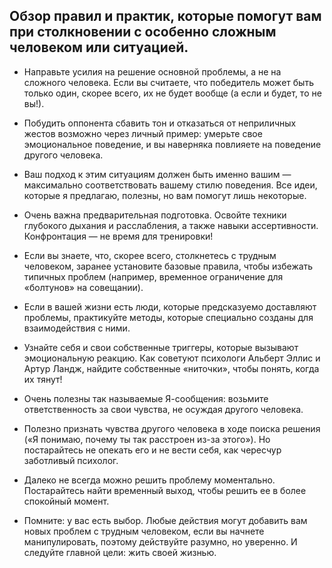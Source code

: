 ## Обзор правил и практик, которые помогут вам при столкновении с особенно сложным человеком или ситуацией. 

- Направьте усилия на  решение основной проблемы, а  не на сложного человека. Если вы считаете, что победитель может быть только один, скорее всего, их не будет вообще (а если и будет, то не вы!). 

- Побудить оппонента сбавить тон и отказаться от неприличных жестов возможно через личный пример: умерьте свое эмоциональное поведение, и  вы наверняка повлияете на  поведение другого человека. 

- Ваш подход к  этим ситуациям должен быть именно вашим — максимально соответствовать вашему стилю поведения. Все идеи, которые я предлагаю, полезны, но вам помогут лишь некоторые. 

- Очень важна предварительная подготовка. Освойте техники глубокого дыхания и  расслабления, а также навыки ассертивности. Конфронтация — не время для тренировки! 

- Если вы знаете, что, скорее всего, столкнетесь с трудным человеком, заранее установите базовые правила, чтобы избежать типичных проблем (например, временное ограничение для «болтунов» на совещании). 

- Если в вашей жизни есть люди, которые предсказуемо доставляют проблемы, практикуйте методы, которые специально созданы для взаимодействия с ними. 

- Узнайте себя и свои собственные триггеры, которые вызывают эмоциональную реакцию. Как советуют психологи Альберт Эллис и Артур Ландж, найдите собственные «ниточки», чтобы понять, когда их тянут! 

- Очень полезны так называемые Я-сообщения: возьмите ответственность за свои чувства, не осуждая другого человека. 

- Полезно признать чувства другого человека в ходе поиска решения («Я понимаю, почему ты так расстроен из-за этого»). Но постарайтесь не опекать его и не вести себя, как чересчур заботливый психолог. 

- Далеко не всегда можно решить проблему моментально. Постарайтесь найти временный выход, чтобы решить ее в более спокойный момент. 

- Помните: у вас есть выбор. Любые действия могут добавить вам новых проблем с трудным человеком, если вы начнете манипулировать, поэтому действуйте разумно, но уверенно. И следуйте главной цели: жить своей жизнью.
